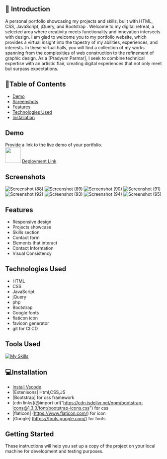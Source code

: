 ## 📜 Introduction

A personal portfolio showcasing my projects and skills, built with HTML, CSS, JavaScript, jQuery, and Bootstrap .
Welcome to my digital retreat, a selected area where creativity meets functionality and innovation intersects with design. I am glad to welcome you to my portfolio website, which provides a virtual insight into the tapestry of my abilities, experiences, and interests.
In these virtual halls, you will find a collection of my works spanning from the complexities of web construction to the refinement of graphic design. As a [Pradyum Parmar], I seek to combine technical expertise with an artistic flair, creating digital experiences that not only meet but surpass expectations.



## 🎯Table of Contents

- [Demo](#demo)
- [Screenshots](#screenshots)
- [Features](#features)
- [Technologies Used](#technologies-used)
- [Installation](#installation)

## Demo        
Provide a link to the live demo of your portfolio. <br> <img src="https://media.giphy.com/media/VgCDAzcKvsR6OM0uWg/giphy.gif" width="50">
[Deployment Link](https://ved0212.github.io/Swati-portfolio/)

## Screenshots
![Screenshot (88)](https://github.com/Ved0212/Swati-portfolio/assets/152055524/63494aa2-db10-404f-bd1f-8a14b4b6b282)
![Screenshot (89)](https://github.com/Ved0212/Swati-portfolio/assets/152055524/766812b2-b56c-4b7b-935a-62e4d23cd958)
![Screenshot (90)](https://github.com/Ved0212/Swati-portfolio/assets/152055524/1ddce814-8bbf-4708-bf34-7911b4a8cbc2)
![Screenshot (91)](https://github.com/Ved0212/Swati-portfolio/assets/152055524/b02d88d4-4eda-4e45-9ea1-2090f65f9bdd)
![Screenshot (92)](https://github.com/Ved0212/Swati-portfolio/assets/152055524/06d3e489-fe2f-4205-ba0a-b96149b0616a)
![Screenshot (93)](https://github.com/Ved0212/Swati-portfolio/assets/152055524/235b29f1-a75e-41cf-9517-848739c2e5af)
![Screenshot (94)](https://github.com/Ved0212/Swati-portfolio/assets/152055524/e3290854-a7b3-4303-989a-038976e4b6d8)
![Screenshot (95)](https://github.com/Ved0212/Swati-portfolio/assets/152055524/39d9a309-0dfa-4edd-b40c-84e0d3b3a65c)




## Features

- Responsive design
- Projects showcase
- Skills section
- Contact form
- Elements that interact
- Contact Information
- Visual Consistency

## Technologies Used

- HTML
- CSS
- JavaScript
- jQuery
- php
- Bootstrap
- Google fonts
- flaticon icon
- favicon generator
- git for CI CD

## Tools Used
[![My Skills](https://skillicons.dev/icons?i=vscode,html,css,js,bootstrap,jquery,php)](https://skillicons.dev)


## 💻Installation 
- [Install Vscode](https://code.visualstudio.com/)
- [Extenisons] Html,CSS,JS
- [Bootstrap] for css framework
- [cdn links](@import url("https://cdn.jsdelivr.net/npm/bootstrap-icons@1.3.0/font/bootstrap-icons.css") for css
- [flaticon] (https://www.flaticon.com/) for icon
- [Google] (https://fonts.google.com/) for fonts

## Getting Started
These instructions will help you set up a copy of the project on your local machine for development and testing purposes. 
